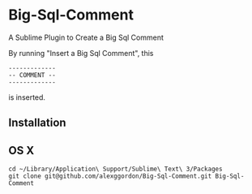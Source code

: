 # Big-Sql-Comment
A Sublime Plugin to Create a Big Sql Comment

By running "Insert a Big Sql Comment", this 



    -------------
    -- COMMENT --
    -------------

is inserted. 


## Installation 
## OS X
    cd ~/Library/Application\ Support/Sublime\ Text\ 3/Packages
    git clone git@github.com/alexggordon/Big-Sql-Comment.git Big-Sql-Comment
